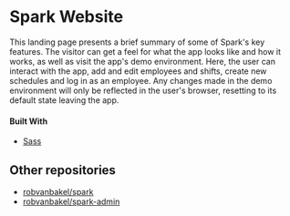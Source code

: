 # Spark Website

This landing page presents a brief summary of some of Spark's key features. The visitor can get a feel for what the app looks like and how it works, as well as visit the app's demo environment. Here, the user can interact with the app, add and edit employees and shifts, create new schedules and log in as an employee. Any changes made in the demo environment will only be reflected in the user's browser, resetting to its default state leaving the app.

#### Built With

- [Sass](https://sass-lang.com)

## Other repositories

- [robvanbakel/spark](https://github.com/robvanbakel/spark)
- [robvanbakel/spark-admin](https://github.com/robvanbakel/spark-admin)
